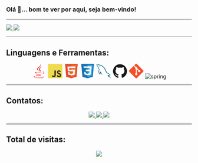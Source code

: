 ### Olá 👋... bom te ver por aqui, seja bem-vindo!

____________________________________________________________________________________________________________________________________________________________

<p style="display= flex, justify-items=space-around, align-items=center"  >
  <a width="" href="hhttps://github.com/anuraghazra/github-readme-stats">
    <img src="https://github-readme-stats.vercel.app/api?username=JeanPierreAlmeida&theme=prussian&show_icons=true&custom_title=GitHub%20Stats&hide=issues" style="max-width: 70%" />
  </a>
  <a href="https://github.com/anuraghazra/github-readme-stats">
    <img src="https://github-readme-stats.vercel.app/api/top-langs/?username=JeanPierreAlmeida&theme=prussian&langs_count=7&layout=compact" />
  </a>
</p>

___________________________________________________________________________________________________________________________________________________________________
## Linguagens e Ferramentas:
<p align="center">
  <img src="https://raw.githubusercontent.com/devicons/devicon/master/icons/java/java-plain.svg"  alt="Java" style="max-width:100%;" height="40">

  <img src="https://raw.githubusercontent.com/devicons/devicon/master/icons/javascript/javascript-original.svg"  alt="javascript" style="max-width:100%;" height="40">

  <img src="https://raw.githubusercontent.com/devicons/devicon/master/icons/html5/html5-original.svg"  alt="html" style="max-width:100%;" height="40">

  <img src="https://raw.githubusercontent.com/devicons/devicon/master/icons/css3/css3-original.svg"  alt="css 3" style="max-width:100%;" height="40">

  <img src="https://raw.githubusercontent.com/devicons/devicon/master/icons/mysql/mysql-original.svg" style="max-width:100%;" height="40">

  <img src="https://raw.githubusercontent.com/devicons/devicon/master/icons/github/github-original.svg" style="max-width:100%;" height="40">

  <img src="https://raw.githubusercontent.com/devicons/devicon/master/icons/git/git-original.svg" style="max-width:100%;" height="40">

  <img src="https://camo.githubusercontent.com/4545b55c7771bbd175235c80b518dcbbf2f6ee0b984a51ad9363cba8cb70e67c/68747470733a2f2f7777772e766563746f726c6f676f2e7a6f6e652f6c6f676f732f737072696e67696f2f737072696e67696f2d69636f6e2e737667" alt="spring" data-canonical-src="https://www.vectorlogo.zone/logos/springio/springio-icon.svg" style="max-width:100%;" height="40">
</p>

___________________________________________________________________________________________________________________________________________________________________

## Contatos:
<p align="center">
  <a href="https://github.com/JeanPierreAlmeida" style="margin=10px">
    <img src="https://img.shields.io/badge/GitHub-100000?style=for-the-badge&logo=github&logoColor=white" />
  </a>

  <a href="https://www.linkedin.com/in/jeanpierresisse/">
    <img src="https://img.shields.io/badge/LinkedIn-0077B5?style=for-the-badge&logo=linkedin&logoColor=white" />
  </a>

  <a href="mailto:jean.pierre.sisse@gmail.com">
    <img src="https://img.shields.io/badge/Gmail-D14836?style=for-the-badge&logo=gmail&logoColor=white" />
  </a>
</p>

___________________________________________________________________________________________________________________________________________________________________

## Total de visitas:

<p align="center">
  <a target="_blanck" href="https://profile-counter.glitch.me/JeanPierreAlmeida/count.svg">
<!--     <img src="https://komarev.com/ghpvc/?username=JeanPierreAlmeida&color=red&style=flat" style="max-width:100%;"> -->
    <img src="https://profile-counter.glitch.me/JeanPierreAlmeida/count.svg">
  </a>
</p>
